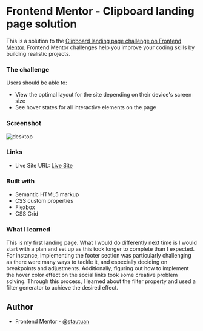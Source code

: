 # Frontend Mentor - Clipboard landing page solution

This is a solution to the [Clipboard landing page challenge on Frontend Mentor](https://www.frontendmentor.io/challenges/clipboard-landing-page-5cc9bccd6c4c91111378ecb9). Frontend Mentor challenges help you improve your coding skills by building realistic projects.

### The challenge

Users should be able to:

- View the optimal layout for the site depending on their device's screen size
- See hover states for all interactive elements on the page

### Screenshot

![desktop](./images/my-solution.png)

### Links

- Live Site URL: [Live Site](https://clipboard-landing-page-stacy.netlify.app/)

### Built with

- Semantic HTML5 markup
- CSS custom properties
- Flexbox
- CSS Grid

### What I learned

This is my first landing page. What I would do differently next time is I would start with a plan and set up as this took longer to complete than I expected. For instance, implementing the footer section was particularly challenging as there were many ways to tackle it, and especially deciding on breakpoints and adjustments. Additionally, figuring out how to implement the hover color effect on the social links took some creative problem solving. Through this process, I learned about the filter property and used a filter generator to achieve the desired effect.

## Author

- Frontend Mentor - [@stautuan](https://www.frontendmentor.io/profile/stautuan)

